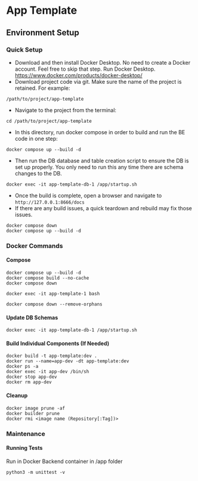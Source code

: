 # App Template

## Environment Setup

### Quick Setup
- Download and then install Docker Desktop. No need to create a Docker account. Feel free to skip that step. Run Docker Desktop. https://www.docker.com/products/docker-desktop/
- Download project code via git. Make sure the name of the project is retained. For example:
```
/path/to/project/app-template
```
- Navigate to the project from the terminal:
```
cd /path/to/project/app-template
```
- In this directory, run docker compose in order to build and run the BE code in one step:
```
docker compose up --build -d
```
- Then run the DB database and table creation script to ensure the DB is set up properly. You only need to run this any time there are schema changes to the DB.
```
docker exec -it app-template-db-1 /app/startup.sh
```
- Once the build is complete, open a browser and navigate to `http://127.0.0.1:8666/docs`
- If there are any build issues, a quick teardown and rebuild may fix those issues.
```
docker compose down
docker compose up --build -d
```

### Docker Commands

#### Compose
```
docker compose up --build -d
docker compose build --no-cache
docker compose down

docker exec -it app-template-1 bash

docker compose down --remove-orphans
```

#### Update DB Schemas
```
docker exec -it app-template-db-1 /app/startup.sh
```

#### Build Individual Components (If Needed)
```
docker build -t app-template:dev .
docker run --name=app-dev -dt app-template:dev
docker ps -a
docker exec -it app-dev /bin/sh
docker stop app-dev
docker rm app-dev
```

#### Cleanup
```
docker image prune -af
docker builder prune
docker rmi <image name (Repository[:Tag])>
```

### Maintenance

#### Running Tests
Run in Docker Backend container in /app folder
```
python3 -m unittest -v
```

